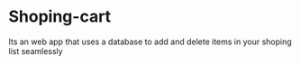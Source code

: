 # Shoping-cart
Its an web app that uses a database to add and delete items in your shoping list seamlessly
